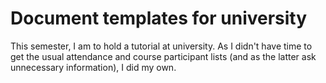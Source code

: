 # Document templates for university

This semester, I am to hold a tutorial at university. As I didn't have time to get the usual attendance and course participant lists (and as the latter ask unnecessary information), I did my own. 
